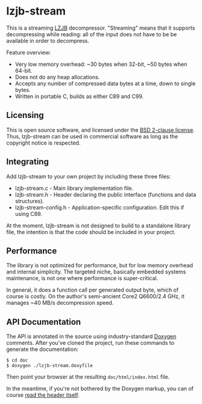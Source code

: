 # lzjb-stream #
This is a streaming [LZJB](http://en.wikipedia.org/wiki/LZJB) decompressor.
"Streaming" means that it supports decompressing while reading: all of the input does not have to be be available in order to decompress.

Feature overview:

- Very low memory overhead: ~30 bytes when 32-bit, ~50 bytes when 64-bit.
- Does not do any heap allocations.
- Accepts any number of compressed data bytes at a time, down to single bytes.
- Written in portable C, builds as either C89 and C99.


## Licensing ##
This is open source software, and licensed under the [BSD 2-clause license](http://opensource.org/licenses/BSD-2-Clause).
Thus, lzjb-stream can be used in commercial software as long as the copyright notice is respected.


## Integrating ##
Add lzjb-stream to your own project by including these three files:

- lzjb-stream.c - Main library implementation file.
- lzjb-stream.h - Header declaring the public interface (functions and data structures).
- lzjb-stream-config.h - Application-specific configuration. Edit this if using C89.

At the moment, lzjb-stream is not designed to build to a standalone library file, the intention is that the code should be included in your project.


## Performance ##
The library is not optimized for performance, but for low memory overhead and internal simplicity.
The targeted niche, basically embedded systems maintenance, is not one where performance is super-critical.

In general, it does a function call per generated output byte, which of course is costly.
On the author's semi-ancient Core2 Q6600/2.4 GHz, it manages ~40 MB/s decompression speed.


## API Documentation ##
The API is annotated in the source using industry-standard [Doxygen](http://www.doxygen.org/) comments.
After you've cloned the project, run these commands to generate the documentation:

    $ cd doc
    $ doxygen ./lzjb-stream.doxyfile

Then point your browser at the resulting `doc/html/index.html` file.

In the meantime, if you're not bothered by the Doxygen markup, you can of course [read the header itself]().
